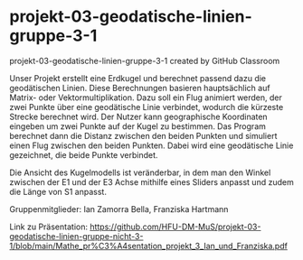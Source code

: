 # projekt-03-geodatische-linien-gruppe-3-1
projekt-03-geodatische-linien-gruppe-3-1 created by GitHub Classroom

Unser Projekt erstellt eine Erdkugel und berechnet passend dazu die geodätischen Linien. Diese Berechnungen basieren hauptsächlich auf Matrix- oder Vektormultiplikation.
Dazu soll ein Flug animiert werden, der zwei Punkte über eine geodätische Linie verbindet, wodurch die kürzeste Strecke berechnet wird.
Der Nutzer kann geographische Koordinaten eingeben um zwei Punkte auf der Kugel zu bestimmen. Das Program berechnet dann die Distanz zwischen den beiden Punkten und
simuliert einen Flug zwischen den beiden Punkten. Dabei wird eine geodätische Linie gezeichnet, die beide Punkte verbindet.

Die Ansicht des Kugelmodells ist veränderbar, in dem man den Winkel zwischen der E1 und der E3 Achse mithilfe eines Sliders anpasst und zudem die Länge von S1 anpasst.

Gruppenmitglieder: Ian Zamorra Bella, Franziska Hartmann 

Link zu Präsentation: https://github.com/HFU-DM-MuS/projekt-03-geodatische-linien-gruppe-nicht-3-1/blob/main/Mathe_pr%C3%A4sentation_projekt_3_Ian_und_Franziska.pdf
